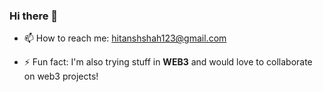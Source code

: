 ### Hi there 👋


<!-- **Hitansh-Shah/Hitansh-Shah** is a ✨ _special_ ✨ repository because its `README.md` (this file) appears on your GitHub profile. -->

<!-- Here are some ideas to get you started: -->

<!-- - 🔭 I’m currently working on ... -->

<!-- - 👯 I’m looking to collaborate on ... -->
<!-- - 🤔 I’m looking for help with ... -->
<!-- - 💬 Ask me about ... -->
<!-- - 🌱 I’m currently learning **Django** -->
- 📫 How to reach me: hitanshshah123@gmail.com
<!-- - 😄 Pronouns: ... -->
- ⚡ Fun fact: I'm also trying stuff in **WEB3** and would love to collaborate on web3 projects!

